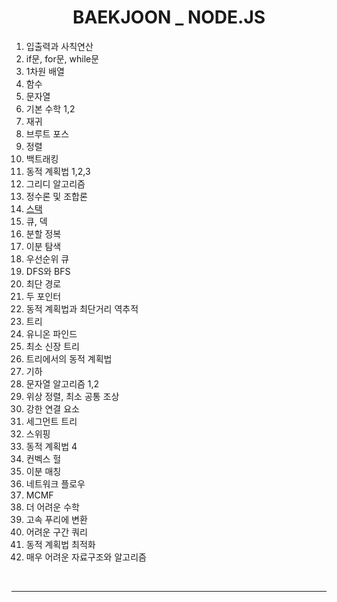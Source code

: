 <div align="center">
   <h1>BAEKJOON _ NODE.JS</h1>
    
   </div>
  
  <ol>
   <li><a>입출력과 사칙연산</a></li>
   <li><a>if문, for문, while문</a></li>
   <li><a>1차원 배열</a></li>
   <li><a>함수</a></li>
   <li><a>문자열</a></li>
   <li><a>기본 수학 1,2 </a></li>
   <li><a>재귀</a></li>
   <li><a>브루트 포스</a></li>
   <li><a>정렬</a></li>
   <li><a>백트래킹</a></li>
   <li><a>동적 계획법 1,2,3</a></li>
   <li><a>그리디 알고리즘</a></li>
   <li><a>정수론 및 조합론</a></li>
   <li><a href="14\main.md">스택</a></li>
   <li><a>큐, 덱</a></li>
   <li><a>분할 정복</a></li>
   <li><a>이분 탐색</a></li>
   <li><a>우선순위 큐</a></li>
   <li><a>DFS와 BFS</a></li>
   <li><a>최단 경로</a></li>   
   <li><a>두 포인터</a></li>
   <li><a>동적 계획법과 최단거리 역추적</a></li>
   <li><a>트리</a></li>
   <li><a>유니온 파인드</a></li>
   <li><a>최소 신장 트리</a></li>
   <li><a>트리에서의 동적 계획법</a></li>
   <li><a>기하</a></li>
   <li><a>문자열 알고리즘 1,2</a></li>
   <li><a>위상 정렬, 최소 공통 조상</a></li>
   <li><a>강한 연결 요소</a></li>
   <li><a>세그먼트 트리</a></li>
   <li><a>스위핑</a></li>
   <li><a>동적 계획법 4</a></li>
   <li><a>컨벡스 헐</a></li>
   <li><a>이분 매칭</a></li>
   <li><a>네트워크 플로우</a></li>
   <li><a>MCMF</a></li>
   <li><a>더 어려운 수학</a></li>
   <li><a>고속 푸리에 변환</a></li>
   <li><a>어려운 구간 쿼리</a></li>
   <li><a>동적 계획법 최적화</a></li>
   <li><a>매우 어려운 자료구조와 알고리즘</a></li>   
 </ol>
 
 <br>
    
---
